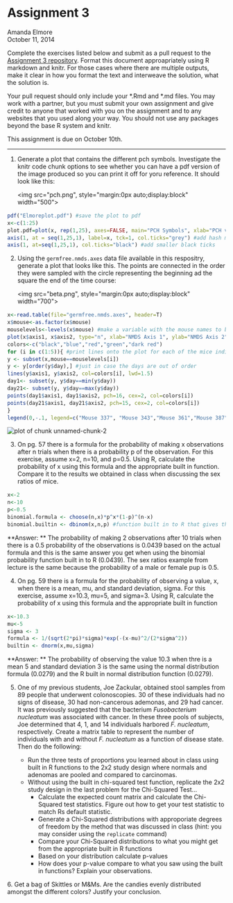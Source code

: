# Assignment 3
Amanda Elmore  
October 11, 2014  

Complete the exercises listed below and submit as a pull request to the [Assignment 3 repository](http://www.github.com/microbialinformatics/assignment03).  Format this document approapriately using R markdown and knitr. For those cases where there are multiple outputs, make it clear in how you format the text and interweave the solution, what the solution is.

Your pull request should only include your *.Rmd and *.md files. You may work with a partner, but you must submit your own assignment and give credit to anyone that worked with you on the assignment and to any websites that you used along your way. You should not use any packages beyond the base R system and knitr.

This assignment is due on October 10th.

------

1.  Generate a plot that contains the different pch symbols. Investigate the knitr code chunk options to see whether you can have a pdf version of the image produced so you can print it off for yoru reference. It should look like this:

    <img src="pch.png", style="margin:0px auto;display:block" width="500">


```r
pdf("Elmoreplot.pdf") #save the plot to pdf
x<-c(1:25)
plot.pdf=plot(x, rep(1,25), axes=FALSE, main="PCH Symbols", xlab="PCH value", ylab="",  pch=c(1:25), cex=2)
axis(1, at = seq(1,25,1), label=x, tck=1, col.ticks="grey") #add hash marks
axis(1, at=seq(1,25,1), col.ticks="black") #add smaller black ticks
```

2.  Using the `germfree.nmds.axes` data file available in this respositry, generate a plot that looks like this. The points are connected in the order they were sampled with the circle representing the beginning ad the square the end of the time course:

    <img src="beta.png", style="margin:0px auto;display:block" width="700">

```r
x<-read.table(file="germfree.nmds.axes", header=T)
x$mouse<-as.factor(x$mouse)
mouselevels<-levels(x$mouse) #make a variable with the mouse names to be used in a for loop
plot(x$axis1, x$axis2, type="n", xlab="NMDS Axis 1", ylab="NMDS Axis 2")
colors<-c("black","blue","red","green","dark red")
for (i in c(1:5)){ #print lines onto the plot for each of the mice individually with a different color
y <- subset(x,mouse==mouselevels[i])
y <- y[order(y$day),] #just in case the days are out of order
lines(y$axis1, y$axis2, col=colors[i], lwd=1.5)
day1<- subset(y, y$day==min(y$day))
day21<- subset(y, y$day==max(y$day))
points(day1$axis1, day1$axis2, pch=16, cex=2, col=colors[i])
points(day21$axis1, day21$axis2, pch=15, cex=2, col=colors[i])
}
legend(0,-.1, legend=c("Mouse 337", "Mouse 343","Mouse 361","Mouse 387","Mouse 389"), lwd=4,col=colors)
```

![plot of chunk unnamed-chunk-2](./README_files/figure-html/unnamed-chunk-2.png) 

3.  On pg. 57 there is a formula for the probability of making x observations after n trials when there is a probability p of the observation.  For this exercise, assume x=2, n=10, and p=0.5.  Using R, calculate the probability of x using this formula and the appropriate built in function. Compare it to the results we obtained in class when discussing the sex ratios of mice.

```r
x<-2
n<-10
p<-0.5
binomial.formula <- choose(n,x)*p^x*(1-p)^(n-x)
binomial.builtin <- dbinom(x,n,p) #function built in to R that gives the probability of drawing a certain number of something from a binomial distribution (from Lecture 9)
```

**Answer: ** The probability of making 2 observations after 10 trials when there is a 0.5 probability of the observations is 0.0439 based on the actual formula and this is the same answer you get when using the binomial probability function built in to R (0.0439). The sex ratios example from lecture is the same because the probability of a male or female pup is 0.5.



4.  On pg. 59 there is a formula for the probability of observing a value, x, when there is a mean, mu, and standard deviation, sigma.  For this exercise, assume x=10.3, mu=5, and sigma=3.  Using R, calculate the probability of x using this formula and the appropriate built in function


```r
x<-10.3
mu<-5
sigma <- 3
formula <- 1/(sqrt(2*pi)*sigma)*exp(-(x-mu)^2/(2*sigma^2))
builtin <- dnorm(x,mu,sigma)
```
**Answer: ** The probability of observing the value 10.3 when thre is a mean 5 and standard deviation 3 is the same using the normal distribution formula (0.0279) and the R built in normal distribution function (0.0279).


5.  One of my previous students, Joe Zackular, obtained stool samples from 89 people that underwent colonoscopies.  30 of these individuals had no signs of disease, 30 had non-cancerous ademonas, and 29 had cancer.  It was previously suggested that the bacterium *Fusobacterium nucleatum* was associated with cancer.  In these three pools of subjects, Joe determined that 4, 1, and 14 individuals harbored *F. nucleatum*, respectively. Create a matrix table to represent the number of individuals with and without _F. nucleatum_ as a function of disease state.  Then do the following:

    * Run the three tests of proportions you learned about in class using built in R  functions to the 2x2 study design where normals and adenomas are pooled and compared to carcinomas.
    * Without using the built in chi-squared test function, replicate the 2x2 study design in the last problem for the Chi-Squared Test...
      * Calculate the expected count matrix and calculate the Chi-Squared test statistics. Figure out how to get your test statistic to match Rs default statistic.
      *	Generate a Chi-Squared distributions with approporiate degrees of freedom by the method that was discussed in class (hint: you may consider using the `replicate` command)
      * Compare your Chi-Squared distributions to what you might get from the appropriate built in R functions
      * Based on your distribution calculate p-values
      * How does your p-value compare to what you saw using the built in functions? Explain your observations.


6\.  Get a bag of Skittles or M&Ms.  Are the candies evenly distributed amongst the different colors?  Justify your conclusion.

